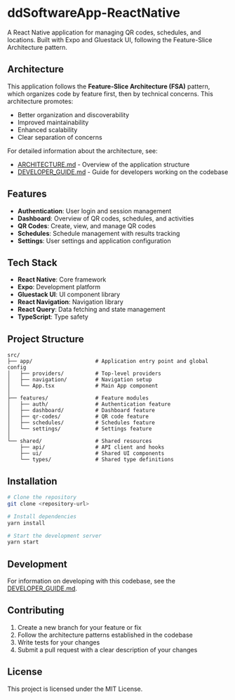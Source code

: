 # ddSoftwareApp-ReactNative

A React Native application for managing QR codes, schedules, and locations. Built with Expo and Gluestack UI, following the Feature-Slice Architecture pattern.

## Architecture

This application follows the **Feature-Slice Architecture (FSA)** pattern, which organizes code by feature first, then by technical concerns. This architecture promotes:

- Better organization and discoverability
- Improved maintainability
- Enhanced scalability
- Clear separation of concerns

For detailed information about the architecture, see:
- [ARCHITECTURE.md](./ARCHITECTURE.md) - Overview of the application structure
- [DEVELOPER_GUIDE.md](./DEVELOPER_GUIDE.md) - Guide for developers working on the codebase

## Features

- **Authentication**: User login and session management
- **Dashboard**: Overview of QR codes, schedules, and activities
- **QR Codes**: Create, view, and manage QR codes
- **Schedules**: Schedule management with results tracking
- **Settings**: User settings and application configuration

## Tech Stack

- **React Native**: Core framework
- **Expo**: Development platform
- **Gluestack UI**: UI component library
- **React Navigation**: Navigation library
- **React Query**: Data fetching and state management
- **TypeScript**: Type safety

## Project Structure

```
src/
├── app/                    # Application entry point and global config
│   ├── providers/          # Top-level providers
│   ├── navigation/         # Navigation setup
│   └── App.tsx             # Main App component
│
├── features/               # Feature modules
│   ├── auth/               # Authentication feature
│   ├── dashboard/          # Dashboard feature
│   ├── qr-codes/           # QR code feature
│   ├── schedules/          # Schedules feature
│   └── settings/           # Settings feature
│
└── shared/                 # Shared resources
    ├── api/                # API client and hooks
    ├── ui/                 # Shared UI components
    └── types/              # Shared type definitions
```

## Installation

```bash
# Clone the repository
git clone <repository-url>

# Install dependencies
yarn install

# Start the development server
yarn start
```

## Development

For information on developing with this codebase, see the [DEVELOPER_GUIDE.md](./DEVELOPER_GUIDE.md).

## Contributing

1. Create a new branch for your feature or fix
2. Follow the architecture patterns established in the codebase
3. Write tests for your changes
4. Submit a pull request with a clear description of your changes

## License

This project is licensed under the MIT License.

